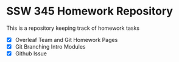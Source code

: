 # SSW 345 Homework Repository
This is a repository keeping track of homework tasks

- [x] Overleaf Team and Git Homework Pages
- [x] Git Branching Intro Modules
- [x] Github Issue
